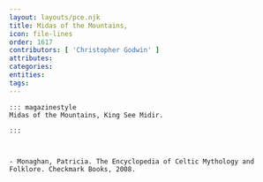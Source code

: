 ```yaml
---
layout: layouts/pce.njk
title: Midas of the Mountains,
icon: file-lines
order: 1617
contributors: [ 'Christopher Godwin' ]
attributes:
categories:
entities:
tags:
---
```

``` tab [group1:Info]
::: magazinestyle
Midas of the Mountains, King See Midir.

:::
```
``` tab [group1:Attributes]
```
``` tab [group1:Entities]
```
``` tab [group1:Sources]
- Monaghan, Patricia. The Encyclopedia of Celtic Mythology and Folklore. Checkmark Books, 2008.
```
